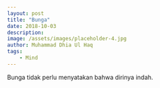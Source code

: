 ```yaml
---
layout: post
title: "Bunga"
date: 2018-10-03
description: 
image: /assets/images/placeholder-4.jpg
author: Muhammad Dhia Ul Haq
tags:
    - Mind
---
```

Bunga tidak perlu menyatakan bahwa dirinya indah.
